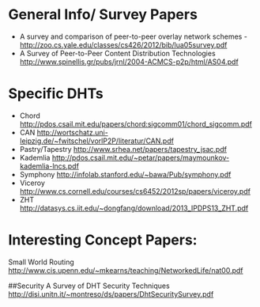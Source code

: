 


# General Info/ Survey Papers
* A survey and comparison of peer-to-peer overlay network schemes - http://zoo.cs.yale.edu/classes/cs426/2012/bib/lua05survey.pdf
* A Survey of Peer-to-Peer Content Distribution Technologies http://www.spinellis.gr/pubs/jrnl/2004-ACMCS-p2p/html/AS04.pdf

# Specific DHTs
* Chord http://pdos.csail.mit.edu/papers/chord:sigcomm01/chord_sigcomm.pdf
* CAN http://wortschatz.uni-leipzig.de/~fwitschel/vorlP2P/literatur/CAN.pdf
* Pastry/Tapestry http://www.srhea.net/papers/tapestry_jsac.pdf
* Kademlia  http://pdos.csail.mit.edu/~petar/papers/maymounkov-kademlia-lncs.pdf
* Symphony http://infolab.stanford.edu/~bawa/Pub/symphony.pdf
* Viceroy http://www.cs.cornell.edu/courses/cs6452/2012sp/papers/viceroy.pdf
* ZHT http://datasys.cs.iit.edu/~dongfang/download/2013_IPDPS13_ZHT.pdf


# Interesting Concept Papers: 
Small World Routing http://www.cis.upenn.edu/~mkearns/teaching/NetworkedLife/nat00.pdf

##Security
A Survey of DHT Security Techniques http://disi.unitn.it/~montreso/ds/papers/DhtSecuritySurvey.pdf

